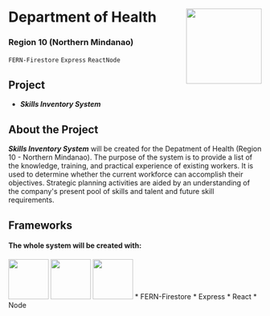 # Department of Health <img src="https://www.freelogovectors.net/wp-content/uploads/2022/02/doh_logo_department_of_health-freelogovectors.net_.png" width="150" height="150" align="right"> 
### Region 10 (Northern Mindanao)
`FERN-Firestore` `Express` `ReactNode`

## Project
* **_Skills Inventory System_**

## About the Project
**_Skills Inventory System_** will be created for the Depatment of Health (Region 10 - Northern Mindanao). The purpose of the system is to provide a list of the knowledge, training, and practical experience of existing workers. It is used to determine whether the current workforce can accomplish their objectives. Strategic planning activities are aided by an understanding of the company's present pool of skills and talent and future skill requirements. 

## Frameworks
#### The whole system will be created with:
<img src="[https://www.freelogovectors.net/wp-content/uploads/2022/02/doh_logo_department_of_health-freelogovectors.net_.png](https://miro.medium.com/max/1400/1*a2Da_CQHUsSKTCTRI2tYhQ.png)" width="80" height="80">
<img src="[https://www.freelogovectors.net/wp-content/uploads/2022/02/doh_logo_department_of_health-freelogovectors.net_.png](https://miro.medium.com/max/1051/1*q9myzo5Au8OfsaSrCodNmw.png)" width="80" height="80">
<img src="[https://www.freelogovectors.net/wp-content/uploads/2022/02/doh_logo_department_of_health-freelogovectors.net_.png](https://www.fullstackpython.com/img/logos/react.png)" width="80" height="80">
* FERN-Firestore
* Express
* React
* Node


